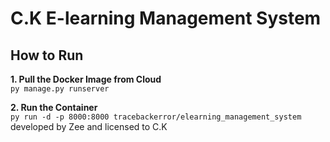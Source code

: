 # C.K E-learning Management System

## How to Run

**1. Pull the Docker Image from Cloud**
<br>
`py manage.py runserver`


**2. Run the Container**
<br>
`py run -d -p 8000:8000 tracebackerror/elearning_management_system`
<br>developed by Zee and licensed to C.K
